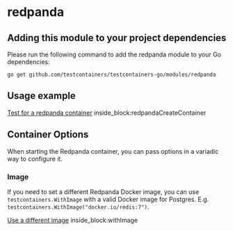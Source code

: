 # redpanda

## Adding this module to your project dependencies

Please run the following command to add the redpanda module to your Go dependencies:

```
go get github.com/testcontainers/testcontainers-go/modules/redpanda
```

## Usage example

<!--codeinclude-->
[Test for a redpanda container](../../modules/redpanda/redpanda_test.go) inside_block:redpandaCreateContainer
<!--/codeinclude-->

## Container Options

When starting the Redpanda container, you can pass options in a variadic way to configure it.

### Image

If you need to set a different Redpanda Docker image, you can use `testcontainers.WithImage` with a valid Docker image
for Postgres. E.g. `testcontainers.WithImage("docker.io/redis:7")`.

<!--codeinclude-->
[Use a different image](../../modules/redis/redis_test.go) inside_block:withImage
<!--/codeinclude-->
